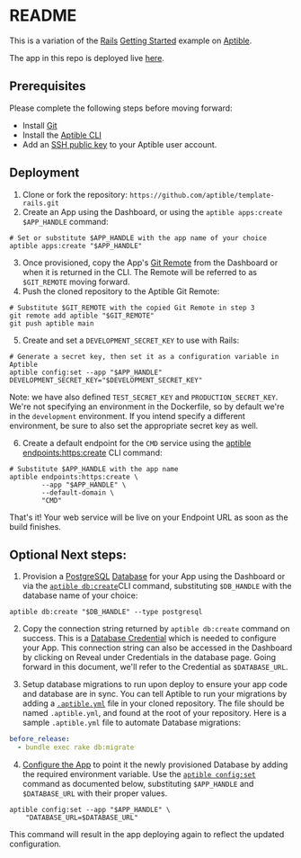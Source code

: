 # README

This is a variation of the [Rails](https://rubyonrails.org/) [Getting Started](https://guides.rubyonrails.org/v4.2.7/getting_started.html) example on [Aptible](https://aptible.com).

The app in this repo is deployed live [here](https://app-52710.on-aptible.com/).

## Prerequisites

Please complete the following steps before moving forward:

- Install [Git](https://git-scm.com/downloads)
- Install the [Aptible CLI](https://deploy-docs.aptible.com/docs/cli)
- Add an [SSH public key](https://deploy-docs.aptible.com/docs/public-key-authentication) to your Aptible user account.

## Deployment

1. Clone or fork the repository: `https://github.com/aptible/template-rails.git`
2. Create an App using the Dashboard, or using the `aptible apps:create $APP_HANDLE` command:

```shell
# Set or substitute $APP_HANDLE with the app name of your choice
aptible apps:create "$APP_HANDLE"
``` 
3. Once provisioned, copy the App's [Git Remote](https://deploy-docs.aptible.com/docs/git-remote) from the Dashboard or when it is returned in the CLI. The Remote will be referred to as `$GIT_REMOTE` moving forward.
4. Push the cloned repository to the Aptible Git Remote:

```shell
# Substitute $GIT_REMOTE with the copied Git Remote in step 3
git remote add aptible "$GIT_REMOTE"
git push aptible main
```
5. Create and set a `DEVELOPMENT_SECRET_KEY` to use with Rails:

```shell
# Generate a secret key, then set it as a configuration variable in Aptible
aptible config:set --app "$APP_HANDLE" DEVELOPMENT_SECRET_KEY="$DEVELOPMENT_SECRET_KEY"
```

Note: we have also defined `TEST_SECRET_KEY` and `PRODUCTION_SECRET_KEY`. We're not specifying an environment in the Dockerfile, so by default we're in the `development` environment. If you intend specify a different environment, be sure to also set the appropriate secret key as well. 

6. Create a default endpoint for the `CMD` service using the [aptible endpoints:https:create](https://deploy-docs.aptible.com/docs/cli-endpoints-https-create) CLI command:

```shell
# Substitute $APP_HANDLE with the app name
aptible endpoints:https:create \
        --app "$APP_HANDLE" \
        --default-domain \
        "CMD"
```

That's it! Your web service will be live on your Endpoint URL as soon as the build finishes.

## Optional Next steps:

1. Provision a [PostgreSQL](https://deploy-docs.aptible.com/docs/postgresql) [Database](https://deploy-docs.aptible.com/docs/databases) for your App using the Dashboard or via the [`aptible db:create`](https://deploy-docs.aptible.com/docs/cli-db-create)CLI command, substituting `$DB_HANDLE` with the database name of your choice: 

```shell
aptible db:create "$DB_HANDLE" --type postgresql
```

2. Copy the connection string returned by `aptible db:create` command on success. This is a [Database Credential](https://deploy-docs.aptible.com/docs/database-credentials) which is needed to configure your App. This connection string can also be accessed in the Dashboard by clicking on Reveal under Credentials in the database page.  Going forward in this document, we'll refer to the Credential as `$DATABASE_URL`.

3. Setup database migrations to run upon deploy to ensure your app code and database are in sync. You can tell Aptible to run your migrations by adding a [`.aptible.yml`](https://deploy-docs.aptible.com/docs/aptible-yml) file in your cloned repository. The file should be named `.aptible.yml`, and found at the root of your repository. Here is a sample `.aptible.yml` file to automate Database migrations:

```yaml
before_release:
  - bundle exec rake db:migrate
```

4. [Configure the App](https://deploy-docs.aptible.com/docs/configuration) to point it the newly provisioned Database by adding the required environment variable. Use the [`aptible config:set`](https://deploy-docs.aptible.com/docs/cli-config-set) command as documented below, substituting `$APP_HANDLE` and `$DATABASE_URL` with their proper values.

```shell
aptible config:set --app "$APP_HANDLE" \
    "DATABASE_URL=$DATABASE_URL"
```

This command will result in the app deploying again to reflect the updated configuration. 
